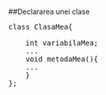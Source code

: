 ##Declararea unei clase
<pre>
class ClasaMea{ <br/>
	int variabilaMea;
	...
	void metodaMea(){
	...
	}
};
</pre>
